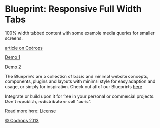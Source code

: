Blueprint: Responsive Full Width Tabs
=========

100% width tabbed content with some example media queries for smaller screens. 

[article on Codrops](http://tympanus.net/codrops/?p=18521)

[Demo 1](http://tympanus.net/Blueprints/FullWidthTabs/)

[Demo 2](http://tympanus.net/codrops/2014/03/21/responsive-full-width-tabs/)

The Blueprints are a collection of basic and minimal website concepts, components, plugins and layouts with minimal style for easy adaption and usage, or simply for inspiration.
Check out all of our Blueprints [here](http://tympanus.net/codrops/category/blueprints/)

Integrate or build upon it for free in your personal or commercial projects. Don't republish, redistribute or sell "as-is". 

Read more here: [License](http://tympanus.net/codrops/licensing/)

[© Codrops 2013](http://www.codrops.com)
